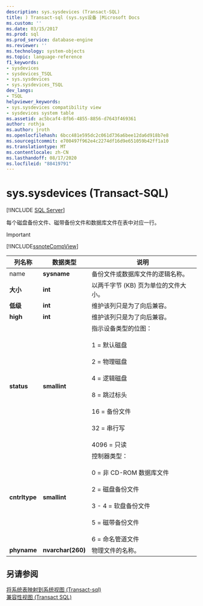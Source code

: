 ```yaml
---
description: sys.sysdevices (Transact-SQL)
title: ) Transact-sql (sys.sys设备 |Microsoft Docs
ms.custom: ''
ms.date: 03/15/2017
ms.prod: sql
ms.prod_service: database-engine
ms.reviewer: ''
ms.technology: system-objects
ms.topic: language-reference
f1_keywords:
- sysdevices
- sysdevices_TSQL
- sys.sysdevices
- sys.sysdevices_TSQL
dev_langs:
- TSQL
helpviewer_keywords:
- sys.sysdevices compatibility view
- sysdevices system table
ms.assetid: ac5bcaf4-8fb6-4855-8856-d7643f469361
author: rothja
ms.author: jroth
ms.openlocfilehash: 6bcc481e595dc2c061d736a6bee12da6d918b7e8
ms.sourcegitcommit: e700497f962e4c2274df16d9e651059b42ff1a10
ms.translationtype: MT
ms.contentlocale: zh-CN
ms.lasthandoff: 08/17/2020
ms.locfileid: "88419791"
---
```

# <a name="syssysdevices-transact-sql"></a>sys.sysdevices (Transact-SQL)
[!INCLUDE [SQL Server](../../includes/applies-to-version/sqlserver.md)]

  每个磁盘备份文件、磁带备份文件和数据库文件在表中对应一行。  
  
> [!IMPORTANT]  
>  [!INCLUDE[ssnoteCompView](../../includes/ssnotecompview-md.md)]  
  
|列名称|数据类型|说明|  
|-----------------|---------------|-----------------|  
|name|**sysname**|备份文件或数据库文件的逻辑名称。|  
|**大小**|**int**|以两千字节 (KB) 页为单位的文件大小。|  
|**低级**|**int**|维护该列只是为了向后兼容。|  
|**high**|**int**|维护该列只是为了向后兼容。|  
|**status**|**smallint**|指示设备类型的位图：<br /><br /> 1 = 默认磁盘<br /><br /> 2 = 物理磁盘<br /><br /> 4 = 逻辑磁盘<br /><br /> 8 = 跳过标头<br /><br /> 16 = 备份文件<br /><br /> 32 = 串行写<br /><br /> 4096 = 只读|  
|**cntrltype**|**smallint**|控制器类型：<br /><br /> 0 = 非 CD-ROM 数据库文件<br /><br /> 2 = 磁盘备份文件<br /><br /> 3 - 4 = 软盘备份文件<br /><br /> 5 = 磁带备份文件<br /><br /> 6 = 命名管道文件|  
|**phyname**|**nvarchar(260)**|物理文件的名称。|  
  
## <a name="see-also"></a>另请参阅  
 [将系统表映射到系统视图 &#40;Transact-sql&#41;](../../relational-databases/system-tables/mapping-system-tables-to-system-views-transact-sql.md)   
 [兼容性视图 (Transact SQL)](~/relational-databases/system-compatibility-views/system-compatibility-views-transact-sql.md)  
  
  
